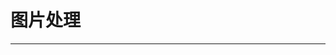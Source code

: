 
  # 图片处理
  ---

  <Common-LinkList :linkList='{"name":"图片处理","item":[{"link":"https://design.alipay.com/emotion","icon":"https://design.alipay.com/favicon.ico","text":"动效制作-犸良"},{"link":"https://weibo.com/vposy","icon":"https://weibo.com/favicon.ico","text":"Adobe系列_vposy"},{"link":"https://www.photopea.com/","icon":"/logo.png","text":"在线PS"},{"link":"https://ps.gaoding.com/#/","icon":"https://ps.gaoding.com/favicon.ico","text":"在线PS（国内版）"},{"link":"https://smartmockups.com/category","icon":"https://smartmockups.com/favicon.ico","text":"样机图-smartmockups"},{"link":"https://cleanmock.com/designer","icon":"/logo.png","text":"样机图-cleanmock"},{"link":"https://molunerfinn.com/PicGo/","icon":"https://molunerfinn.com/favicon.ico","text":"图床-PicGo"},{"link":"https://ai-art.tokyo/en/#/","icon":"https://ai-art.tokyo/favicon.ico","text":"AI画伯-AI Gahaku"},{"link":"https://bigjpg.com/zh","icon":"https://bigjpg.com/favicon.ico","text":"无损放大-bigjpg"},{"link":"https://zh.pixfix.com/","icon":"/logo.png","text":"修复-PixFix"},{"link":"https://colourise.sg/","icon":"/logo.png","text":"图片上色-ColouriseSG"},{"link":"https://affinelayer.com/pixsrv/index.html","icon":"/logo.png","text":"智能上色ImagetoImage"},{"link":"https://tinypng.com/","icon":"/logo.png","text":"压缩-TinyPNG"},{"link":"https://zhitu.isux.us/","icon":"/logo.png","text":"压缩-智图"},{"link":"http://www.dugubest.com/archives/506","icon":"/logo.png","text":"去水印-Inpaint"},{"link":"https://www.remove.bg/zh","icon":"https://www.remove.bg/favicon.ico","text":"抠图-remove.bg"},{"link":"https://www.gaoding.com/koutu","icon":"https://www.gaoding.com/favicon.ico","text":"抠图-稿定"},{"link":"http://ijinguo.iqiyi.com/tools/#/","icon":"/logo.png","text":"爱金果GIF编辑"},{"link":"https://www.423down.com/6670.html","icon":"https://www.423down.com/favicon.ico","text":"GIF录制-ScreenToGif"},{"link":"https://www.soogif.com/editor","icon":"https://www.soogif.com/favicon.ico","text":"GIF编辑-soogif"},{"link":"https://www.yoo.la/","icon":"/logo.png","text":"拼字幕-有啦"},{"link":"http://blog.sina.com.cn/s/blog_89a729a40102wjwk.html","icon":"http://blog.sina.com.cn/favicon.ico","text":"截图+编辑-FastStone"},{"link":"https://zh.snipaste.com/","icon":"https://zh.snipaste.com/favicon.ico","text":"截图+贴图-Snipaste"},{"link":"https://www.onlineocr.net/","icon":"https://www.onlineocr.net/favicon.ico","text":"在线OCR识别"}]}'/>
  